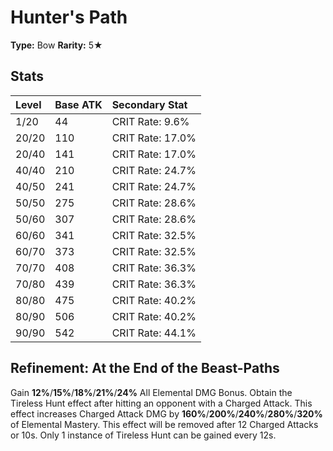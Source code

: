 # Hunter's Path

**Type:** Bow
**Rarity:** 5★

## Stats

| Level | Base ATK | Secondary Stat |
| :--- | :--- | :--- |
| 1/20 | 44 | CRIT Rate: 9.6% |
| 20/20 | 110 | CRIT Rate: 17.0% |
| 20/40 | 141 | CRIT Rate: 17.0% |
| 40/40 | 210 | CRIT Rate: 24.7% |
| 40/50 | 241 | CRIT Rate: 24.7% |
| 50/50 | 275 | CRIT Rate: 28.6% |
| 50/60 | 307 | CRIT Rate: 28.6% |
| 60/60 | 341 | CRIT Rate: 32.5% |
| 60/70 | 373 | CRIT Rate: 32.5% |
| 70/70 | 408 | CRIT Rate: 36.3% |
| 70/80 | 439 | CRIT Rate: 36.3% |
| 80/80 | 475 | CRIT Rate: 40.2% |
| 80/90 | 506 | CRIT Rate: 40.2% |
| 90/90 | 542 | CRIT Rate: 44.1% |

## Refinement: At the End of the Beast-Paths

Gain **12%**/**15%**/**18%**/**21%**/**24%** All Elemental DMG Bonus. Obtain the Tireless Hunt effect after hitting an opponent with a Charged Attack. This effect increases Charged Attack DMG by **160%**/**200%**/**240%**/**280%**/**320%** of Elemental Mastery. This effect will be removed after 12 Charged Attacks or 10s. Only 1 instance of Tireless Hunt can be gained every 12s.

